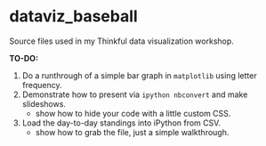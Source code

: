# dataviz_baseball
Source files used in my Thinkful data visualization workshop.

__TO-DO:__
1. Do a runthrough of a simple bar graph in `matplotlib` using letter frequency.
2. Demonstrate how to present via `ipython nbconvert` and make slideshows.
    * show how to hide your code with a little custom CSS.
3. Load the day-to-day standings into iPython from CSV.
    * show how to grab the file, just a simple walkthrough.
